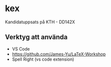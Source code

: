 # kex

Kandidatuppsats på KTH - DD142X

## Verktyg att använda

- VS Code
- https://github.com/James-Yu/LaTeX-Workshop
- Spell Right (vs code extension)
